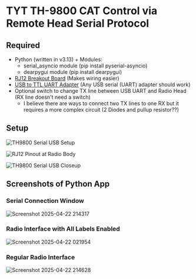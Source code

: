 # TYT TH-9800 CAT Control via Remote Head Serial Protocol
## Required
- Python (written in v3.13) + Modules:
  - serial_asyncio module (pip install pyserial-asyncio)
  - dearpygui module (pip install dearpygui)
- [RJ12 Breakout Board](https://www.amazon.com/dp/B00CMOW40Q) (Makes wiring easier)
- [USB to TTL UART Adapter](https://www.amazon.com/dp/B07WX2DSVB) (Any USB serial (UART) adapter should work)
- Optional switch to change TX line between USB UART and Radio Head (RX line doesn't need a switch)
  - I believe there are ways to connect two TX lines to one RX but it requires a more complex circuit (2 Diodes and pullup resistor??)

## Setup
![TH9800 Serial USB Setup](https://github.com/user-attachments/assets/12cae08c-5a36-4b19-ae55-cad5e6db2fa0)

![RJ12 Pinout at Radio Body](https://github.com/user-attachments/assets/d25ceff1-73d7-40d8-be64-9485357af558)

![TH9800 Serial USB Closeup](https://github.com/user-attachments/assets/f8352717-4ea2-4836-8ca1-856296ceb011)

## Screenshots of Python App
### Serial Connection Window
![Screenshot 2025-04-22 214317](https://github.com/user-attachments/assets/c9029ed8-e146-4580-85d5-26d850d7f922)
### Radio Interface with All Labels Enabled
![Screenshot 2025-04-22 021954](https://github.com/user-attachments/assets/e916092d-2c22-405b-92a5-9a8e0ce38115)
### Regular Radio Interface
![Screenshot 2025-04-22 214628](https://github.com/user-attachments/assets/a0899888-b840-46c8-9e71-e6cdf84f9e93)
